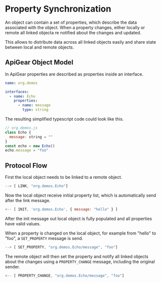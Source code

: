 # Property Synchronization

An object can contain a set of properties, which describe the data associated with the object. When a property changes, either locally or remote all linked objecta re notified about the changes and updated.

This allows to distribute data across all linked objects easily and share state between local and remote objects.

## ApiGear Object Model

In ApiGear properties are described as properties inside an interface.

```yaml
name: org.demos

interfaces:
  - name: Echo
    properties:
      - name: message
        type: string
```

The resulting simplified typescript code could look like this.

```js
// org.demos.js
class Echo {
  message: string = ""
}
const echo = new Echo()
echo.message = "foo"
```

## Protocol Flow

First the local object needs to be linked to a remote object.

```js
--> [ LINK, "org.demos.Echo"]
```

Now the local object receive initial property list, which is automatically send after the link message.

```js
<-- [ INIT, 'org.demos.Echo', { message: "hello" } ]
```

After the init message out local object is fully populated and all properties have valid values.



When a property is changed on the local object, for example from "hello" to "foo", a `SET_PROPERTY` message is send.


```js
--> [ SET_PROPERTY, "org.demos.Echo/message", "foo"]
```

The remote object will then set the property and notify all linked objects about the changes using a `PROPERTY_CHANGE` message, including the original sender.

```js
<-- [ PROPERTY_CHANGE, "org.demos.Echo/message", "foo"]
```